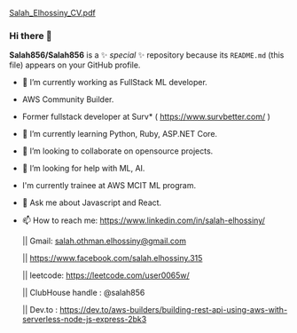 
[Salah_Elhossiny_CV.pdf](https://github.com/Salah856/Salah856/files/6413597/Salah_Elhossiny_CV.pdf)  
 
### Hi there 👋 
     
**Salah856/Salah856** is a ✨  _special_  ✨ repository because its `README.md` (this file) appears on your GitHub profile.
 
- 🔭 I’m currently working as FullStack ML developer.
- AWS Community Builder.

- Former fullstack developer at Surv* ( https://www.survbetter.com/ )
- 🌱 I’m currently learning Python, Ruby, ASP.NET Core. 
- 👯 I’m looking to collaborate on opensource projects. 

- 🤔 I’m looking for help with ML, AI. 
- I'm currently trainee at AWS MCIT ML program. 
- 💬 Ask me about Javascript and React.  
     
- 📫 How to reach me: 
   https://www.linkedin.com/in/salah-elhossiny/   
    
   || Gmail: salah.othman.elhossiny@gmail.com   
   
   || https://www.facebook.com/salah.elhossiny.315 
  
   || leetcode: https://leetcode.com/user0065w/
  
   || ClubHouse handle : @salah856 
   
   || Dev.to :  https://dev.to/aws-builders/building-rest-api-using-aws-with-serverless-node-js-express-2bk3 
 
